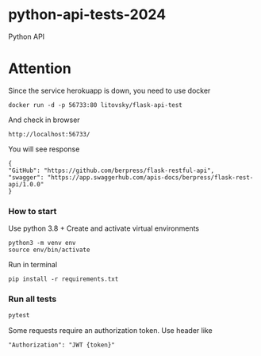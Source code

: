 # python-api-tests-2024
Python API


<h1>
  Attention
 </h1>
 Since the service herokuapp is down, you need to use docker
 
```
docker run -d -p 56733:80 litovsky/flask-api-test
```
And check in browser

```
http://localhost:56733/
```

You will see response

```
{
"GitHub": "https://github.com/berpress/flask-restful-api",
"swagger": "https://app.swaggerhub.com/apis-docs/berpress/flask-rest-api/1.0.0"
}
```

### How to start

Use python 3.8 +
Create and activate virtual environments

```
python3 -m venv env
source env/bin/activate
```

Run in terminal

```
pip install -r requirements.txt
```

### Run all tests

```python
pytest
```

Some requests require an authorization token. Use header like
```angular2html
"Authorization": "JWT {token}"
```
